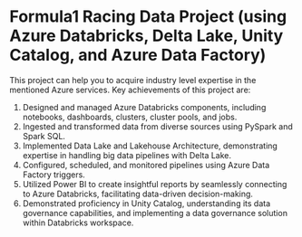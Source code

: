 # Formula1 Racing Data Project (using Azure Databricks, Delta Lake, Unity Catalog, and Azure Data Factory)

This project can help you to acquire industry level expertise in the mentioned Azure services. Key achievements of this project are:
1. Designed and managed Azure Databricks components, including notebooks, dashboards, clusters, cluster pools, and jobs.
2. Ingested and transformed data from diverse sources using PySpark and Spark SQL.
3. Implemented Data Lake and Lakehouse Architecture, demonstrating expertise in handling big data pipelines with Delta Lake.
4. Configured, scheduled, and monitored pipelines using Azure Data Factory triggers.
5. Utilized Power BI to create insightful reports by seamlessly connecting to Azure Databricks, facilitating data-driven decision-making.
6. Demonstrated proficiency in Unity Catalog, understanding its data governance capabilities, and implementing a data governance solution within Databricks workspace.

